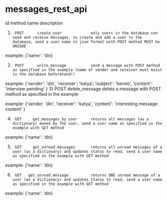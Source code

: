 # messages_rest_api

id     method       name                    description
1)      POST      create_user             only users in the database can send and receive messages, to create and add a user to the database, send a user name in json format with POST method MUST be UNIQUE

example:  {'name': 'din}

2)      POST      write_message           send a message with POST method as specified in the example (name of sender and receiver must exist in the database beforehand!)

example: {'sender': 'din',
           'receiver': 'katya',
           'subject': 'herolo',
           'content': 'interview pending'
           }
3)      POST      delete_message          delets a message with POST method as specified in the example

example: {'sender: 'din',
          'receiver': 'katya',
          'content': 'interesting message content'
          }
          
4)      GET     get_messages_by_user      returns all messages (as a dictionary) owned by the user, send a user name as specified in the example with GET method

example: {'name': 'din}

5)      GET     get_unread_messages       returns all unread messages of a user (as a dictionary) and updates status to read, send a user name as specified in the example with GET method

example:  {'name': 'din}

6)      GET   get_unread_message          returns ONE unread message of a user (as a dictionary) and updates status to read, send a user name as specified in the example with GET method

example:  {'name': 'din}


